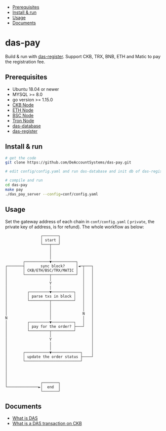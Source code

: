 * [Prerequisites](#prerequisites)
* [Install &amp; run](#install--run)
* [Usage](#usage)
* [Documents](#documents)

# das-pay

Build & run with [das-register](https://github.com/DeAccountSystems/das-register). Support CKB, TRX, BNB, ETH and Matic to pay the registration fee.

## Prerequisites

* Ubuntu 18.04 or newer
* MYSQL >= 8.0
* go version >= 1.15.0
* [CKB Node](https://github.com/nervosnetwork/ckb)
* [ETH Node](https://ethereum.org/en/community/support/#building-support)
* [BSC Node](https://docs.binance.org/smart-chain/developer/fullnode.html)
* [Tron Node](https://developers.tron.network/docs/fullnode)
* [das-database](https://github.com/DeAccountSystems/das-database)
* [das-register](https://github.com/DeAccountSystems/das-register)

## Install & run

```bash
# get the code
git clone https://github.com/DeAccountSystems/das-pay.git

# edit config/config.yaml and run das-database and init db of das-register before run das_pay_server

# compile and run
cd das-pay
make pay
./das_pay_server --config=conf/config.yaml
```

## Usage
Set the gateway address of each chain in `conf/config.yaml` ( `private`, the private key of address, is for refund). The whole workflow as below:


```
                ┌───────┐
                │ start │
                └───┬───┘
                    │
                    │
                    │
        ┌───────────▼───────────┐
┌───────┤       sync block?     │◄─┬───┐
│       │ CKB/ETH/BSC/TRX/MATIC │  │   │
│       └───────────┬───────────┘  │   │
│                   │              │   │
│                   Y              │   │
│                   │              │   │
│         ┌─────────▼──────────┐   │   │
│         │ parse txs in block │   │   │
│         └─────────┬──────────┘   │   │
│                   │              │   │
│                   │              │   │
│                   │              N   │
N                   │              │   │
│         ┌─────────▼──────────┐   │   │
│         │ pay for the order? ├───┘   │
│         └─────────┬──────────┘       │
│                   │                  │
│                   Y                  │
│                   │                  │
│                   │                  │
│       ┌───────────▼─────────────┐    │
│       │ update the order status ├────┘
│       └─────────────────────────┘
│
│
│
│
│               ┌───────┐
└──────────────►│  end  │
                └───────┘

```
## Documents
* [What is DAS](https://github.com/DeAccountSystems/das-contracts/blob/master/docs/en/Overview-of-DAS.md)
* [What is a DAS transaction on CKB](https://github.com/DeAccountSystems/das-contracts/blob/master/docs/en/Data-Structure-and-Protocol/Transaction-Structure.md)
